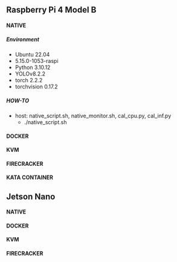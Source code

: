 ## Raspberry Pi 4 Model B
#### NATIVE
##### Environment
- Ubuntu 22.04
- 5.15.0-1053-raspi
- Python 3.10.12
- YOLOv8.2.2
- torch 2.2.2
- torchvision 0.17.2
##### HOW-TO
- host: native_script.sh, native_monitor.sh, cal_cpu.py, cal_inf.py
  - ./native_script.sh
 
#### DOCKER
#### KVM
#### FIRECRACKER
#### KATA CONTAINER

## Jetson Nano
#### NATIVE
#### DOCKER
#### KVM
#### FIRECRACKER
